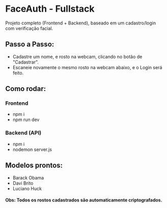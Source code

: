 
# FaceAuth - Fullstack

 Projeto completo (Frontend + Backend), baseado em um cadastro/login com verificação facial.

## Passo a Passo:

- Cadastre um nome, e rosto na webcam, clicando no botão de "Cadastrar".
- Escaneie novamente o mesmo rosto na webcam abaixo, e o Login será feito.

## Como rodar:

### Frontend 

- npm i
- npm run dev

### Backend (API)

- npm i
- nodemon server.js

## Modelos prontos:

- Barack Obama
- Davi Brito
- Luciano Huck

#### Obs: Todos os rostos cadastrados são automaticamente criptografados.
